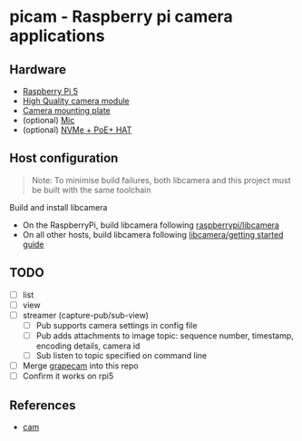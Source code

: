 # picam - Raspberry pi camera applications

## Hardware

- [Raspberry Pi 5](https://thepihut.com/products/raspberry-pi-5)
- [High Quality camera module](https://thepihut.com/products/raspberry-pi-high-quality-camera-module)
- [Camera mounting plate](https://thepihut.com/products/mounting-plate-for-high-quality-camera)
- (optional) [Mic](https://thepihut.com/products/mini-usb-microphone)
- (optional) [NVMe + PoE+ HAT](https://thepihut.com/products/hatdrive-poe-for-raspberry-pi-5)

## Host configuration

> Note: To minimise build failures, both libcamera and this project must be built with the same toolchain

Build and install libcamera
- On the RaspberryPi, build libcamera following [raspberrypi/libcamera](https://github.com/raspberrypi/libcamera)
- On all other hosts, build libcamera following [libcamera/getting started guide](https://libcamera.org/getting-started.html)

## TODO

- [ ] list
- [ ] view
- [ ] streamer (capture-pub/sub-view)
  - [ ] Pub supports camera settings in config file
  - [ ] Pub adds attachments to image topic: sequence number, timestamp, encoding details, camera id
  - [ ] Sub listen to topic specified on command line
- [ ] Merge [grapecam](https://github.com/cvilas/grapecam) into this repo
- [ ] Confirm it works on rpi5

## References

- [cam](https://github.com/raspberrypi/libcamera/tree/main/src/apps/cam)

